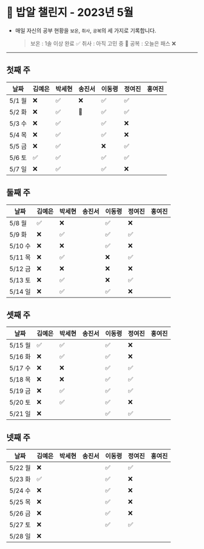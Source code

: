 # 🍚 밥알 챌린지 - 2023년 5월
- 매일 자신의 공부 현황을 `보온`, `취사`, `공복`의 세 가지로 기록합니다.
    
    > 보온 : 1솔 이상 완료 ✅
    취사 : 아직 고민 중 🤔
    공복 : 오늘은 패스 ❌
---

## 첫째 주

**날짜**|김예은|박세현|송진서|이동령|정여진|홍여진
---|---|---|---|---|---|---
5/1 월|❌|✅|❌|✅|✅| |
5/2 화|❌|✅|🤔|✅|✅| |
5/3 수|❌|✅| |✅|❌| |
5/4 목|❌|✅| |✅|❌| |
5/5 금|❌|✅| |❌|✅| |
5/6 토|✅|✅| |✅|✅| |
5/7 일|❌|✅| |✅|❌| |


## 둘째 주

**날짜**|김예은|박세현|송진서|이동령|정여진|홍여진
---|---|---|---|---|---|---
5/8 월|✅|❌| |✅|❌| |
5/9 화|❌|✅| |✅|✅| |
5/10 수|❌|❌| |✅|❌| |
5/11 목|❌|✅| |❌|✅| |
5/12 금|❌|❌| |❌|❌| |
5/13 토|❌|✅| |❌|✅| |
5/14 일|❌|✅| |✅|❌| |


## 셋째 주

**날짜**|김예은|박세현|송진서|이동령|정여진|홍여진
---|---|---|---|---|---|---
5/15 월|✅|✅| |✅|❌| |
5/16 화|❌|✅| |✅|❌| |
5/17 수|❌|❌| |✅|✅| |
5/18 목|❌|❌| |✅|✅| |
5/19 금|❌|✅| |✅|✅| |
5/20 토|❌|✅| |✅|❌| |
5/21 일|❌| | |✅|✅| |

## 넷째 주

**날짜**|김예은|박세현|송진서|이동령|정여진|홍여진
---|---|---|---|---|---|---
5/22 월|❌ | | |✅|✅| |
5/23 화|✅ | | |✅|❌| |
5/24 수|❌ | | |✅|❌| |
5/25 목|❌ | | |✅|❌| |
5/26 금|❌ | | |✅|❌| |
5/27 토|❌ | | |✅|✅| |
5/28 일|❌ | | | | | |
